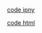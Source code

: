 [code ipny](https://github.com/jinubot07/LikeLion_13th_DataCourse/blob/main/08_PRJ_team_project/Team_PRJ_bike20.ipynb)

[code html](https://jinubot07.github.io/LikeLion_13th_DataCourse/08_PRJ_team_project/Team_PRJ_bike20.html)

